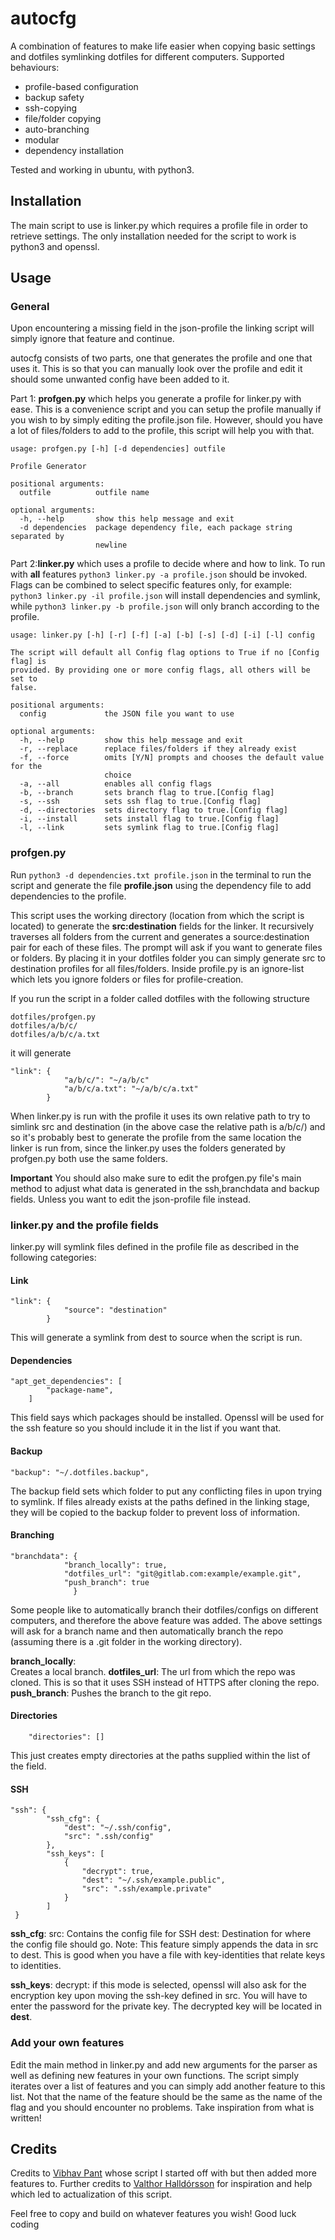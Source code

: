 # autocfg

A combination of features to make life easier when copying basic settings and dotfiles symlinking dotfiles for different computers.
Supported behaviours:

* profile-based configuration
* backup safety
* ssh-copying
* file/folder copying
* auto-branching
* modular
* dependency installation

Tested and working in ubuntu, with python3.

## Installation

The main script to use is linker.py which requires a profile file in order to retrieve settings.
The only installation needed for the script to work is python3 and openssl.

## Usage
### General
Upon encountering a missing field in the json-profile the linking script will simply ignore that feature and continue.


autocfg consists of two parts, one that generates the profile and one that uses it. This is so that you can manually look over the profile and edit it should some unwanted config have been added to it. 

Part 1:
**profgen.py** which helps you generate a profile for linker.py with ease.
This is a convenience script and you can setup the profile manually if you wish to by simply editing the profile.json file.
However, should you have a lot of files/folders to add to the profile, this script will help you with that.
```
usage: profgen.py [-h] [-d dependencies] outfile

Profile Generator

positional arguments:
  outfile          outfile name

optional arguments:
  -h, --help       show this help message and exit
  -d dependencies  package dependency file, each package string separated by
                   newline

```


Part 2:**linker.py** which uses a profile to decide where and how to link.
To run with **all** features `python3 linker.py -a profile.json` should be invoked.
Flags can be combined to select specific features only, for example:
`python3 linker.py -il profile.json` will install dependencies and symlink, while
`python3 linker.py -b profile.json` will only branch according to the profile.

```
usage: linker.py [-h] [-r] [-f] [-a] [-b] [-s] [-d] [-i] [-l] config

The script will default all Config flag options to True if no [Config flag] is
provided. By providing one or more config flags, all others will be set to
false.

positional arguments:
  config             the JSON file you want to use

optional arguments:
  -h, --help         show this help message and exit
  -r, --replace      replace files/folders if they already exist
  -f, --force        omits [Y/N] prompts and chooses the default value for the
                     choice
  -a, --all          enables all config flags
  -b, --branch       sets branch flag to true.[Config flag]
  -s, --ssh          sets ssh flag to true.[Config flag]
  -d, --directories  sets directory flag to true.[Config flag]
  -i, --install      sets install flag to true.[Config flag]
  -l, --link         sets symlink flag to true.[Config flag]

```


### profgen.py
Run `python3 -d dependencies.txt profile.json` in the terminal to run the script and generate the file **profile.json** using the dependency file to add dependencies to the profile. 


This script uses the working directory (location from which the script is located) to generate the **src:destination** fields for the linker. 
It recursively traverses all folders from the current and generates a source:destination pair for each of these files. The prompt will ask if you want to generate files or folders.
By placing it in your dotfiles folder you can simply generate src to destination profiles for all files/folders. 
Inside profile.py is an ignore-list which lets you ignore folders or files for profile-creation.

If you run the script in a folder called dotfiles with the following structure
```
dotfiles/profgen.py
dotfiles/a/b/c/
dotfiles/a/b/c/a.txt
```
it will generate
```
"link": {
            "a/b/c/": "~/a/b/c"
            "a/b/c/a.txt": "~/a/b/c/a.txt"
        }
```
When linker.py is run with the profile it uses its own relative path to try to simlink src and destination (in the above case the relative path is a/b/c/) and so it's probably best to generate the profile from the same location the linker is run from, since the linker.py uses the folders generated by profgen.py both use the same folders.

**Important**
You should also make sure to edit the profgen.py file's main method to adjust what data is generated in the ssh,branchdata and backup fields. Unless you want to edit the json-profile file instead.


### linker.py and the profile fields
linker.py will symlink files defined in the profile file as described in the following categories:

#### Link
```
"link": {
            "source": "destination"
        }
```

This will generate a symlink from dest to source when the script is run.

#### Dependencies
```
"apt_get_dependencies": [
        "package-name",
    ]
```
This field says which packages should be installed. Openssl will be used for the ssh feature so you should include it in the list if you want that.

#### Backup
```
"backup": "~/.dotfiles.backup",
```
The backup field sets which folder to put any conflicting files in upon trying to symlink. If files already exists at the paths defined in the linking stage, they will be copied to the backup folder to prevent loss of information.

#### Branching
```
"branchdata": {
            "branch_locally": true,
            "dotfiles_url": "git@gitlab.com:example/example.git",
            "push_branch": true
              }
```
Some people like to automatically branch their dotfiles/configs on different computers, and therefore the above feature was added.
The above settings will ask for a branch name and then automatically branch the repo (assuming there is a .git folder in the working directory). 

**branch_locally**:  
Creates a local branch.
**dotfiles_url**: 
The url from which the repo was cloned. This is so that it uses SSH instead of HTTPS after cloning the repo. 
**push_branch**: 
Pushes the branch to the git repo.

#### Directories
``` 
    "directories": []
```
This just creates empty directories at the paths supplied within the list of the field. 

#### SSH
```
"ssh": {
        "ssh_cfg": {
            "dest": "~/.ssh/config",
            "src": ".ssh/config"
        },
        "ssh_keys": [
            {
                "decrypt": true,
                "dest": "~/.ssh/example.public",
                "src": ".ssh/example.private"
            }
        ]
 }
```

**ssh_cfg**:
src: Contains the config file for SSH
dest: Destination for where the config file should go.
Note: This feature simply appends the data in src to dest.
This is good when you have a file with key-identities that relate keys to identities.

**ssh_keys**:
decrypt: if this mode is selected, openssl will also ask for the encryption key upon moving the ssh-key defined in src.
You will have to enter the password for the private key. The decrypted key will be located in **dest**.


### Add your own features

Edit the main method in linker.py and add new arguments for the parser as well as defining new features in your own functions. The script simply iterates over a list of features and you can simply add another feature to this list.
Not that the name of the feature should be the same as the name of the flag and you should encounter no problems. Take inspiration from what is written!

## Credits
Credits to [Vibhav Pant](https://github.com/vibhavp/dotty) whose script I started off with but then added more features to.
Further credits to [Valthor Halldórsson](https://github.com/vlthr) for inspiration and help which led to actualization of this script.




Feel free to copy and build on whatever features you wish!
Good luck coding

